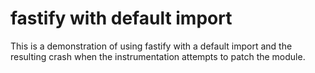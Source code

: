 # fastify with default import

This is a demonstration of using fastify with a default import and the resulting crash when the instrumentation attempts to patch the module.
